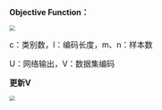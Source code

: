 **Objective Function：**

<img src="H:\科研\SRTP\git_space\DADSH\objective.png" style="zoom:60%;" />

c：类别数，l：编码长度，m、n：样本数

U：网络输出，V：数据集编码



**更新V**

<img src="H:\科研\SRTP\git_space\DADSH\solve.png" style="zoom:60%;" />

